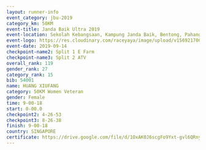 ```yaml
---
layout: runner-info 
event_category: jbu-2019 
category_km: 50KM 
event-title: Janda Baik Ultra 2019
event-location: Sekolah Kebangsaan, Kampung Janda Baik, Bentong, Pahang, Malaysia 
event-logo: https://res.cloudinary.com/raceyaya/image/upload/v1569217009/logo/janda-baik_vch1pc.jpg 
event-date: 2019-09-14 
checkpoint-name2: Split 1 E Farm 
checkpoint-name3: Split 2 ATV 
overall_rank: 119
gender_rank: 27
category_rank: 15
bib: 54001
name: HUANG XIUFANG
category: 50KM Women Veteran
gender: Female
time: 9-00-18
start: 0-00.0
checkpoint2: 4-26-53
checkpoint3: 8-26-38
finish: 9-00-18
country: SINGAPORE
certificate: https://drive.google.com/file/d/1OxAK0J6scgFo9Yxt-gvl6QRnylyXg-Ds/view?usp=sharing
---
```

